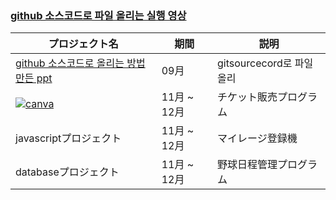 ###  <br>
### [github 소스코드로 파일 올리는 실행 영상](https://www.youtube.com/watch?v=ah_3dDTJiFE&t=2s)

 | プロジェクト名           | 期間          | 説明                 |
  |------------------------|---------------|--------------------|
  | [github 소스코드로 올리는 방법 만든 ppt](https://www.canva.com/design/DAFvPmStsCI/cBO4v45eb89npMEg7qsFoQ/edit) | 09月|gitsourcecord로 파일 올리|
  | <a href="https://www.canva.com/design/DAFvPmStsCI/cBO4v45eb89npMEg7qsFoQ/edit"><img src="https://img.shields.io/badge/canva-00C4CC?style=for-the-badge&logo=canva" alt="canva"></a>        | 11月 ~ 12月 | チケット販売プログラム |
  | javascriptプロジェクト | 11月 ~ 12月 | マイレージ登録機    |
  | databaseプロジェクト          | 11月 ~ 12月 | 野球日程管理プログラム |
